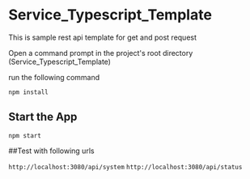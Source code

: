 # Service_Typescript_Template
This is sample rest api template for get and post request


Open a command prompt in the project's root directory (Service_Typescript_Template)

run the following command

`npm install`

## Start the App

`npm start`

##Test with following urls

`http://localhost:3080/api/system`
`http://localhost:3080/api/status`
